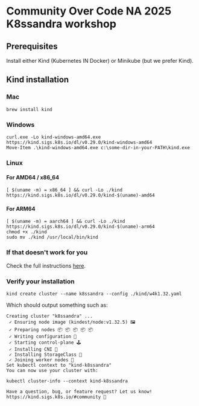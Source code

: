 # Community Over Code NA 2025 K8ssandra workshop

## Prerequisites

Install either Kind (Kubernetes IN Docker) or Minikube (but we prefer Kind).

## Kind installation

### Mac

```
brew install kind
```


### Windows

```
curl.exe -Lo kind-windows-amd64.exe https://kind.sigs.k8s.io/dl/v0.29.0/kind-windows-amd64
Move-Item .\kind-windows-amd64.exe c:\some-dir-in-your-PATH\kind.exe
```

### Linux

#### For AMD64 / x86_64
```
[ $(uname -m) = x86_64 ] && curl -Lo ./kind https://kind.sigs.k8s.io/dl/v0.29.0/kind-$(uname)-amd64
```

#### For ARM64
```
[ $(uname -m) = aarch64 ] && curl -Lo ./kind https://kind.sigs.k8s.io/dl/v0.29.0/kind-$(uname)-arm64
chmod +x ./kind
sudo mv ./kind /usr/local/bin/kind
```

### If that doesn't work for you

Check the full instructions [here](https://github.com/kubernetes-sigs/kind?tab=readme-ov-file#installation-and-usage).

### Verify your installation

```
kind create cluster --name k8ssandra --config ./kind/w4k1.32.yaml
```

Which should output something such as:

```
Creating cluster "k8ssandra" ...
 ✓ Ensuring node image (kindest/node:v1.32.5) 🖼 
 ✓ Preparing nodes 📦 📦 📦 📦 📦  
 ✓ Writing configuration 📜 
 ✓ Starting control-plane 🕹️ 
 ✓ Installing CNI 🔌 
 ✓ Installing StorageClass 💾 
 ✓ Joining worker nodes 🚜 
Set kubectl context to "kind-k8ssandra"
You can now use your cluster with:

kubectl cluster-info --context kind-k8ssandra

Have a question, bug, or feature request? Let us know! https://kind.sigs.k8s.io/#community 🙂
```
